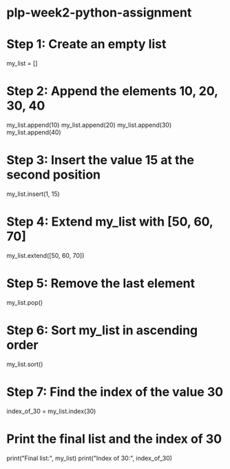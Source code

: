 # plp-week2-python-assignment
# Step 1: Create an empty list
my_list = []

# Step 2: Append the elements 10, 20, 30, 40
my_list.append(10)
my_list.append(20)
my_list.append(30)
my_list.append(40)

# Step 3: Insert the value 15 at the second position
my_list.insert(1, 15)

# Step 4: Extend my_list with [50, 60, 70]
my_list.extend([50, 60, 70])

# Step 5: Remove the last element
my_list.pop()

# Step 6: Sort my_list in ascending order
my_list.sort()

# Step 7: Find the index of the value 30
index_of_30 = my_list.index(30)

# Print the final list and the index of 30
print("Final list:", my_list)
print("Index of 30:", index_of_30)
